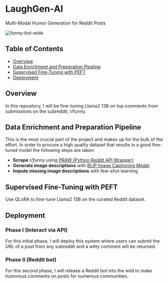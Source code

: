 # LaughGen-AI
Multi-Modal Humor Generation for Reddit Posts

![funny-bot-wide](https://github.com/jrbarclay37/LaughGen-AI/blob/main/images/funny-bot-wide.png?raw=true)

## Table of Contents

- [Overview](#overview)
- [Data Enrichment and Preparation Pipeline](#data-enrichment-and-preparation-pipeline)
- [Supervised Fine-Tuning with PEFT](#supervised-fine-tuning-with-peft)
- [Deployment](#deployment)

## Overview

In this repository, I will be fine-tuning Llama2 13B on top comments from submissions on the subreddit, r/funny. 

## Data Enrichment and Preparation Pipeline
This is the most crucial part of the project and makes up for the bulk of the effort. In order to procure a high quality dataset that results in a good fine-tuned model the following steps are taken:
- **Scrape** *r/funny* using [PRAW (Python Reddit API Wrapper)](https://praw.readthedocs.io/en/stable/)
- **Generate image descriptions** with [BLIP Image Captioning Model](https://huggingface.co/Salesforce/blip-image-captioning-large)
- **Impute missing image descriptions** with few-shot learning

## Supervised Fine-Tuning with PEFT
Use QLoRA to fine-tune Llama2 13B on the curated Reddit dataset.

## Deployment

### Phase I (Interact via API)
For this initial phase, I will deploy this system where users can submit the URL of a post from any subreddit and a witty comment will be returned. 

### Phase II (Reddit bot)
For this second phase, I will release a Reddit bot into the wild to make humorous comments on posts for numerous communities.
